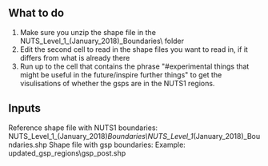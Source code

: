 ## What to do
1. Make sure you unzip the shape file in the NUTS_Level_1_(January_2018)_Boundaries\ folder
2. Edit the second cell to read in the shape files you want to read in, if it differs from what is already there
3. Run up to the cell that contains the phrase "#experimental things that might be useful in the future/inspire further things" to get the visulisations of whether the gsps are in the NUTS1 regions. 

## Inputs
Reference shape file with NUTS1 boundaries:
NUTS_Level_1_(January_2018)_Boundaries\NUTS_Level_1_(January_2018)_Boundaries.shp
Shape file with gsp boundaries:
Example: updated_gsp_regions\gsp_post.shp
